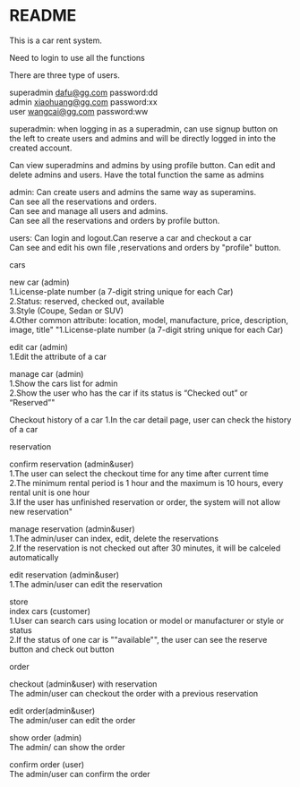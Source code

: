 # README

This is a car rent system.

Need to login to use all the functions

There are three type of users.

superadmin dafu@gg.com password:dd  
admin      xiaohuang@gg.com password:xx  
user       wangcai@gg.com  password:ww

superadmin: when logging in as a superadmin, can use signup button on the left to create users and admins and will be directly logged in into the created account.  

Can view superadmins and admins by using profile button. Can edit and delete admins and users.
Have the total function the same as admins

admin: Can create users and admins the same way as superamins.  
Can see all the reservations and orders.  
Can see and manage all users and admins.   
Can see all the reservations and orders by profile button.


users: Can login and logout.Can reserve a car and checkout a car  
Can see and edit his own file  ,reservations and orders by "profile" button.
        


cars

new car (admin)  
1.License-plate number (a 7-digit string unique for each Car)  
2.Status: reserved, checked out, available  
3.Style (Coupe, Sedan or SUV)  
4.Other common attribute: location, model, manufacture, price, description, image, title"	"1.License-plate number (a 7-digit string unique for each Car)
	
edit car (admin)  
1.Edit the attribute of a car  

manage car (admin)  
1.Show the cars list for admin  
2.Show the user who has the car if its status is “Checked out” or “Reserved”"  

Checkout history of a car	1.In the car detail page, user can check the history of a car

reservation  

confirm reservation (admin&user)  
1.The user can select the checkout time for any time after current time  
2.The minimum rental period is 1 hour and the maximum is 10 hours, every rental unit is one hour  
3.If the user has unfinished reservation or order, the system will not allow new reservation"  

manage reservation (admin&user)  
1.The admin/user can index, edit, delete the reservations  
2.If the reservation is not checked out after 30 minutes, it will be calceled automatically  

edit reservation (admin&user)  
1.The admin/user can edit the reservation  

store  
index cars (customer)  
1.User can search cars using location or model or manufacturer or style or status  
2.If the status of one car is ""available"", the user can see the reserve button and check out button  

order  

checkout (admin&user) with reservation  
The admin/user can checkout the order with a previous reservation  

edit order(admin&user)  
The admin/user can edit the order  

show order (admin)  
The admin/ can show the order  

confirm order (user)  
The admin/user can confirm the order			


